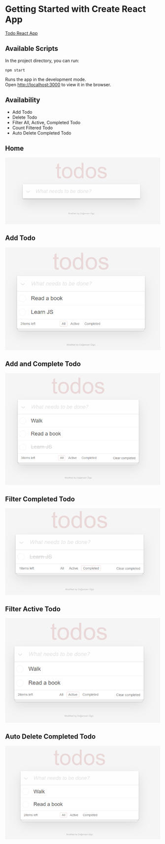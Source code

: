 # Getting Started with Create React App

[Todo React App](https://todomvc-react-app.netlify.app/)

## Available Scripts

In the project directory, you can run:

```
npm start
```

Runs the app in the development mode.\
Open [http://localhost:3000](http://localhost:3000) to view it in the browser.

## Availability

- Add Todo
- Delete Todo
- Filter All, Active, Completed Todo
- Count Filtered Todo
- Auto Delete Completed Todo

## Home

![First](./img/First.png)

## Add Todo

![Second](./img/Second.png)

## Add and Complete Todo

![Third](./img/Third.png)

## Filter Completed Todo

![Fourth](./img/Fourth.png)

## Filter Active Todo

![Fifth](./img/Fifth.png)

## Auto Delete Completed Todo

![Sixth](./img/Sixth.png)
